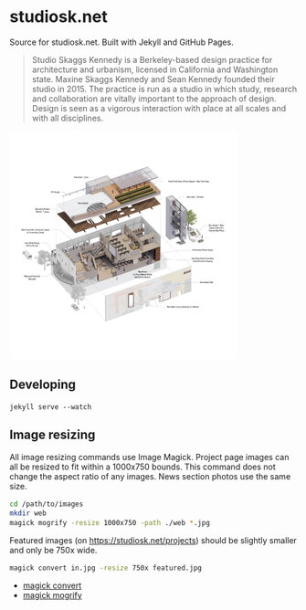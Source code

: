 # studiosk.net

Source for studiosk.net. Built with Jekyll and GitHub Pages.

> Studio Skaggs Kennedy is a Berkeley-based design practice for architecture and urbanism, licensed in California and Washington state. Maxine Skaggs Kennedy and Sean Kennedy founded their studio in 2015. The practice is run as a studio in which study, research and collaboration are vitally important to the approach of design. Design is seen as a vigorous interaction with place at all scales and with all disciplines.

<img src="img/2023/fremont-theater/web/09_Exploded_View.jpg" width="400" />

## Developing

```
jekyll serve --watch
```

## Image resizing

All image resizing commands use Image Magick. Project page images can all be resized to fit within a 1000x750 bounds. This command does not change the aspect ratio of any images. News section photos use the same size.

```sh
cd /path/to/images
mkdir web
magick mogrify -resize 1000x750 -path ./web *.jpg
```

Featured images (on https://studiosk.net/projects) should be slightly smaller and only be 750x wide.

```sh
magick convert in.jpg -resize 750x featured.jpg
```

* [magick convert](https://imagemagick.org/script/convert.php)
* [magick mogrify](https://imagemagick.org/script/mogrify.php)
